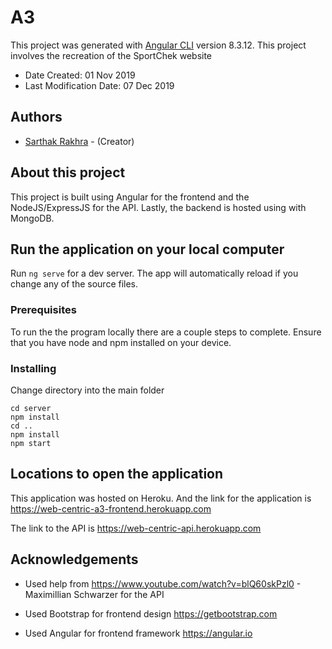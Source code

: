 # A3

This project was generated with [Angular CLI](https://github.com/angular/angular-cli) version 8.3.12. This project involves the recreation of the SportChek website 

* Date Created: 01 Nov 2019
* Last Modification Date: 07 Dec 2019

## Authors
* [Sarthak Rakhra](sarthak.rakhra@dal.ca) - (Creator)


## About this project
This project is built using Angular for the frontend and the NodeJS/ExpressJS for the API. Lastly, the backend is hosted using with MongoDB.

## Run the application on your local computer

Run `ng serve` for a dev server.  The app will automatically reload if you change any of the source files.

### Prerequisites
To run the the program locally there are a couple steps to complete. Ensure that you have node and npm installed on your device. 

### Installing
Change directory into the main folder 
```
cd server 
npm install 
cd .. 
npm install 
npm start 
```
## Locations to open the application
This application was hosted on Heroku. And the link for the application is https://web-centric-a3-frontend.herokuapp.com 

The link to the API is https://web-centric-api.herokuapp.com

## Acknowledgements

* Used help from https://www.youtube.com/watch?v=blQ60skPzl0 - Maximillian Schwarzer for the API

* Used Bootstrap for frontend design https://getbootstrap.com

* Used Angular for frontend framework https://angular.io

